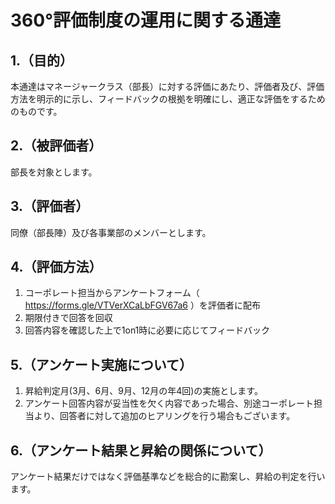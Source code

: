 # 360°評価制度の運用に関する通達
## 1.（目的）
本通達はマネージャークラス（部長）に対する評価にあたり、評価者及び、評価方法を明示的に示し、フィードバックの根拠を明確にし、適正な評価をするためのものです。
## 2.（被評価者）
部長を対象とします。
## 3.（評価者）
同僚（部長陣）及び各事業部のメンバーとします。
## 4.（評価方法）
1. コーポレート担当からアンケートフォーム（ https://forms.gle/VTVerXCaLbFGV67a6 ）を評価者に配布
2. 期限付きで回答を回収
3. 回答内容を確認した上で1on1時に必要に応じてフィードバック
## 5.（アンケート実施について）
1. 昇給判定月(3月、6月、9月、12月の年4回)の実施とします。
2. アンケート回答内容が妥当性を欠く内容であった場合、別途コーポレート担当より、回答者に対して追加のヒアリングを行う場合もございます。
## 6.（アンケート結果と昇給の関係について）
アンケート結果だけではなく評価基準などを総合的に勘案し、昇給の判定を行います。
